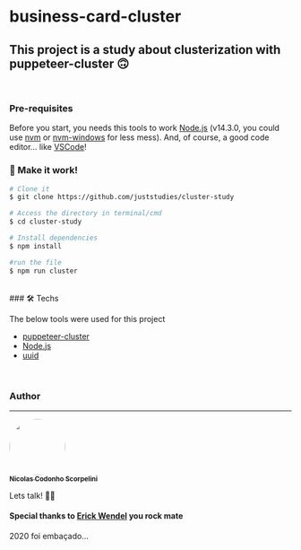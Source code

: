 # business-card-cluster

## This project is a study about clusterization with puppeteer-cluster 🙃
<br>

### Pre-requisites

Before you start, you needs this tools to work
[Node.js](https://nodejs.org/en/) (v14.3.0, you could use [nvm](https://github.com/nvm-sh/nvm) or [nvm-windows](https://github.com/coreybutler/nvm-windows) for less mess). 
And, of course, a good code editor... like [VSCode](https://code.visualstudio.com/)!
<br>

### 🎲 Make it work!

```bash
# Clone it
$ git clone https://github.com/juststudies/cluster-study

# Access the directory in terminal/cmd
$ cd cluster-study

# Install dependencies
$ npm install

#run the file
$ npm run cluster
```
<br>
### 🛠 Techs

The below tools were used for this project

- [puppeteer-cluster](https://github.com/thomasdondorf/puppeteer-cluster)
- [Node.js](https://nodejs.org/en/)
- [uuid](https://github.com/uuidjs/uuid)
<br>


### Author
---

<a href="https://www.linkedin.com/in/nicolas-codonho-scorpelini-6b8ba117a/">
 <img style="border-radius: 50%;" src="https://avatars0.githubusercontent.com/u/35177809?s=460&u=f20753f1c37d7db0f29f0291b552f89effdd4d9d&v=4" width="100px;" alt=""/>
 <br />
 <sub><b>Nicolas Codonho Scorpelini</b></sub></a>

 Lets talk! 👋🏽

#### Special thanks to [Erick Wendel](https://www.youtube.com/channel/UCh84012dEUE076wM2CVFN9A) you rock mate

2020 foi embaçado...
